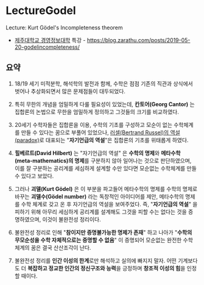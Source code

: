 # LectureGodel
Lecture: Kurt Gödel's Incompleteness theorem

* [제주대학교 경영정보대학](http://mis.jejunu.ac.kr/) 특강 - https://blog.zarathu.com/posts/2019-05-20-godelincompleteness/


## 요약


1. 18/19 세기 미적분학, 해석학의 발전과 함께, 수학은 점점 기존의 직관과 상식에서 벗어나 추상화되면서 많은 문제점들이 대두되었다.


2. 특히 무한의 개념을 엄밀하게 다룰 필요성이 있었는데, **칸토어(Georg Cantor)** 는 집합론의 논법으로 무한을 엄밀하게 정의하고 그것들의 크기를 비교하였다.


3. 20세기 수학자들은 집합론을 이용, 수학의 기초를 구성하고 모순이 없는 수학체계를 만들 수 있다는 꿈으로 부풀어 있었으나, [러셀(Bertrand Russel)의 역설(paradox)](https://namu.wiki/w/%EB%9F%AC%EC%85%80%EC%9D%98%20%EC%97%AD%EC%84%A4)로 대표되는 "**자기언급의 역설**"은 집합론의 기초를 위태롭게 하였다.


4. **힐베르트(David Hilbert)** 는 "자기언급의 역설" 은 **수학의 명제**와 **메타수학(meta-mathematics)의 명제**를 구분하지 않아 일어나는 것으로 판단하였으며, 이를 잘 구분하는 공리계를 세심하게 설계할 수만 있다면 모순없는 수학체계를 만들 수 있다고 보았다. 


5. 그러나 **괴델(Kurt Gödel)** 은 이 부분을 파고들어 메타수학의 명제를 수학의 명제로 바꾸는 **괴델수(Gödel number)** 라는 독창적인 아이디어를 제안, 메타수학의 명제를 수학 체계로 갖고 온 후 자기언급의 역설을 보여주었다. 즉, "**자기언급의 역설**" 을 피하기 위해 아무리 세심하게 공리계를 설계해도 그것을 피할 수는 없다는 것을 증명하였으며, 이것이 불완전성 정리이다.  


6. 불완전성 정리로 인해 "**참이지만 증명불가능한 명제가 존재**" 하고 나아가 "**수학의 무모순성을 수학 자체적으로는 증명할 수 없음**" 이 증명되어 모순없는 완전한 수학체계의 꿈은 결국 산산조각이 난다.


7. 불완전성 정리를 **인간 이성의 한계**로만 해석하고 실의에 빠지지 말자. 어떤 기계보다도 더 **복잡하고 정교한 인간의 정신구조와 능력**을 긍정하며 **창조적 이성의 힘**을 인정할 때이다.